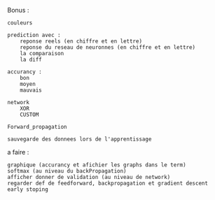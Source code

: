 Bonus :

	couleurs

	prediction avec :
		reponse reels (en chiffre et en lettre)
		reponse du reseau de neuronnes (en chiffre et en lettre)
		la comparaison
		la diff
	
	accurancy :
		bon
		moyen
		mauvais

	network
		XOR
		CUSTOM

	Forward_propagation

	sauvegarde des donnees lors de l'apprentissage

a faire :

	graphique (accurancy et afichier les graphs dans le term)
	softmax (au niveau du backPropagation)
	afficher donner de validation (au niveau de network)
	regarder def de feedforward, backpropagation et gradient descent
	early stoping




